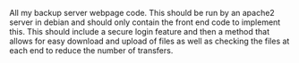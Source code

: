 All my backup server webpage code. This should be run by an apache2 server in debian and should only contain the front end code to implement this. This should include a secure login feature and then a method that allows for easy download and upload of files as well as checking the files at each end to reduce the number of transfers.

